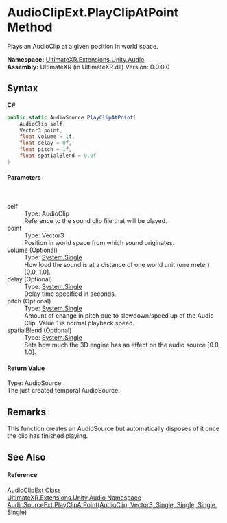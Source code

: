 # AudioClipExt.PlayClipAtPoint Method 
 

Plays an AudioClip at a given position in world space.

**Namespace:**&nbsp;<a href="N_UltimateXR_Extensions_Unity_Audio">UltimateXR.Extensions.Unity.Audio</a><br />**Assembly:**&nbsp;UltimateXR (in UltimateXR.dll) Version: 0.0.0.0

## Syntax

**C#**<br />
``` C#
public static AudioSource PlayClipAtPoint(
	AudioClip self,
	Vector3 point,
	float volume = 1f,
	float delay = 0f,
	float pitch = 1f,
	float spatialBlend = 0.9f
)
```


#### Parameters
&nbsp;<dl><dt>self</dt><dd>Type: AudioClip<br />Reference to the sound clip file that will be played.</dd><dt>point</dt><dd>Type: Vector3<br />Position in world space from which sound originates.</dd><dt>volume (Optional)</dt><dd>Type: <a href="https://docs.microsoft.com/dotnet/api/system.single" target="_blank" rel="noopener noreferrer">System.Single</a><br />How loud the sound is at a distance of one world unit (one meter) [0.0, 1.0].</dd><dt>delay (Optional)</dt><dd>Type: <a href="https://docs.microsoft.com/dotnet/api/system.single" target="_blank" rel="noopener noreferrer">System.Single</a><br />Delay time specified in seconds.</dd><dt>pitch (Optional)</dt><dd>Type: <a href="https://docs.microsoft.com/dotnet/api/system.single" target="_blank" rel="noopener noreferrer">System.Single</a><br />Amount of change in pitch due to slowdown/speed up of the Audio Clip. Value 1 is normal playback speed.</dd><dt>spatialBlend (Optional)</dt><dd>Type: <a href="https://docs.microsoft.com/dotnet/api/system.single" target="_blank" rel="noopener noreferrer">System.Single</a><br />Sets how much the 3D engine has an effect on the audio source [0.0, 1.0].</dd></dl>

#### Return Value
Type: AudioSource<br />The just created temporal AudioSource.

## Remarks
This function creates an AudioSource but automatically disposes of it once the clip has finished playing.

## See Also


#### Reference
<a href="T_UltimateXR_Extensions_Unity_Audio_AudioClipExt">AudioClipExt Class</a><br /><a href="N_UltimateXR_Extensions_Unity_Audio">UltimateXR.Extensions.Unity.Audio Namespace</a><br /><a href="M_UltimateXR_Extensions_Unity_Audio_AudioSourceExt_PlayClipAtPoint">AudioSourceExt.PlayClipAtPoint(AudioClip, Vector3, Single, Single, Single, Single)</a><br />